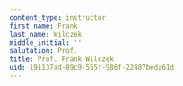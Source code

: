 ```yaml
---
content_type: instructor
first_name: Frank
last_name: Wilczek
middle_initial: ''
salutation: Prof.
title: Prof. Frank Wilczek
uid: 191137ad-89c9-555f-986f-22487beda61d
---
```

